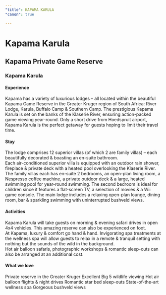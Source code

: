```yaml
---
"title": KAPAMA KARULA
"canon": true

---
```


# Kapama Karula
## Kapama Private Game Reserve
### Kapama Karula

#### Experience
Kapama has a variety of luxurious lodges – all located within the beautiful Kapama Game Reserve in the Greater Kruger region of South Africa:  River Lodge, Karula, Buffalo Camp &amp; Southern Camp.
The prestigious Kapama Karula is set on the banks of the Klaserie River, ensuring action-packed game viewing year-round.  Only a short drive from Hoedspruit airport, Kapama Karula is the perfect getaway for guests hoping to limit their travel time.

#### Stay
The lodge comprises 12 superior villas (of which 2 are family villas) – each beautifully decorated &amp; boasting an en-suite bathroom.   
Each air-conditioned superior villa is equipped with an outdoor rain shower, fireplace &amp; private deck with a heated pool overlooking the Klaserie River.  
The family villas each has en-suite 2 bedrooms, an open-plan living room, a Nespresso coffee machine, a private outdoor deck &amp; a large, heated swimming pool for year-round swimming.  The second bedroom is ideal for children since it features a flat-screen TV, a selection of movies &amp; a Wii game console.
The main lodge includes a relaxing open-plan lounge, dining room, bar &amp; sparkling swimming with uninterrupted bushveld views.

#### Activities
Kapama Karula will take guests on morning &amp; evening safari drives in open 4x4 vehicles.  This amazing reserve can also be experienced on foot.  
At Kapama, luxury &amp; comfort go hand &amp; hand.  Invigorating spa treatments at the wellness spa will allow guests to relax in a remote &amp; tranquil setting with nothing but the sounds of the wild in the background.  
Hot air balloon safaris, photographic workshops &amp; romantic sleep-outs can also be arranged at an additional cost.


#### What we love
Private reserve in the Greater Kruger
Excellent Big 5 wildlife viewing
Hot air balloon flights &amp; night drives
Romantic star bed sleep-outs
State-of-the-art wellness spa
Gorgeous bushveld views